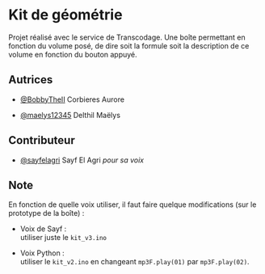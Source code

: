 # Kit de géométrie
Projet réalisé avec le service de Transcodage.
Une boîte permettant en fonction du volume posé, de dire soit la formule soit la description de ce volume en fonction du bouton appuyé.


## Autrices

- [@BobbyTheII](https://github.com/BobbyTheII) Corbieres Aurore

- [@maelys12345](https://github.com/maelys12345) Delthil Maëlys


## Contributeur

- [@sayfelagri](https://github.com/sayfelagri) Sayf El Agri
*pour sa voix*



## Note

En fonction de quelle voix utiliser, il faut faire quelque modifications (sur le prototype de la boîte) :

- Voix de Sayf : \
    utiliser juste le `kit_v3.ino`

- Voix Python : \
    utiliser le `kit_v2.ino` en changeant `mp3F.play(01)` par `mp3F.play(02)`.

    
